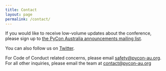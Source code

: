 ```yaml
---
title: Contact
layout: page
permalink: /contact/
---
```


If you would like to receive low-volume updates about the conference, please
sign up to [the PyCon Australia announcements mailing
list](http://lists.linux.org.au/mailman/listinfo/pycon-au-announce).

You can also follow us on [Twitter](https://twitter.com/pyconau).

For Code of Conduct related concerns, please email
[safety@pycon-au.org](mailto:safety@pycon-au.org). For all other inquiries,
please email the team at [contact@pycon-au.org](mailto:contact@pycon-au.org)
